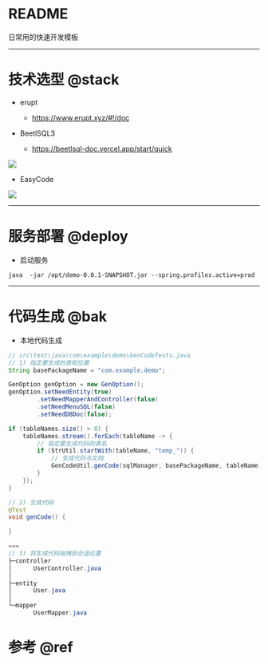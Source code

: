 # README

日常用的快速开发模板

---

# 技术选型 @stack

- erupt
  - https://www.erupt.xyz/#!/doc

- BeetlSQL3
  - https://beetlsql-doc.vercel.app/start/quick

![](https://luo0412.oss-cn-hangzhou.aliyuncs.com/1655547092309-miaSYTaW7P7w-image.png)

- EasyCode

![](https://luo0412.oss-cn-hangzhou.aliyuncs.com/1654829321091-te3wQpJSWTJb.png)

---

# 服务部署 @deploy

- 启动服务

```
java  -jar /opt/demo-0.0.1-SNAPSHOT.jar --spring.profiles.active=prod 
```

---

# 代码生成 @bak

- 本地代码生成

```java
// src\test\java\com\example\demo\GenCodeTests.java
// 1) 指定要生成的表和位置
String basePackageName = "com.example.demo";

GenOption genOption = new GenOption();
genOption.setNeedEntity(true)
        .setNeedMapperAndController(false)
        .setNeedMenuSQL(false)
        .setNeedDBDoc(false);

if (tableNames.size() > 0) {
    tableNames.stream().forEach(tableName -> {
        // 指定要生成代码的表名
        if (StrUtil.startWith(tableName, "temp_")) {
            // 生成代码与文档
            GenCodeUtil.genCode(sqlManager, basePackageName, tableName, genOption);
        }
    });
}

// 2) 生成代码
@Test
void genCode() {

}

===
// 3) 将生成代码拖拽到合适位置
├─controller
│      UserController.java
│
├─entity
│      User.java
│
└─mapper 
       UserMapper.java
```

# 参考 @ref

